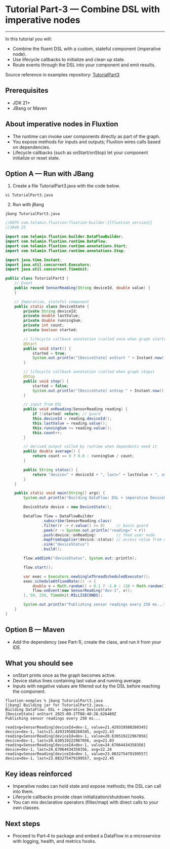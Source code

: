 # Tutorial Part‑3 — Combine DSL with imperative nodes
---

In this tutorial you will:

- Combine the fluent DSL with a custom, stateful component (imperative node).
- Use lifecycle callbacks to initialize and clean up state.
- Route events through the DSL into your component and emit results.

Source reference in examples repository: [TutorialPart3]({{fluxtion_example_src}}/getting-started/src/main/java/com/telamin/fluxtion/example/tutorial/TutorialPart4.java)

## Prerequisites

- JDK 21+
- JBang or Maven

## About imperative nodes in Fluxtion

- The runtime can invoke user components directly as part of the graph.
- You expose methods for inputs and outputs; Fluxtion wires calls based on dependencies.
- Lifecycle callbacks (such as onStart/onStop) let your component initialize or reset state.

## Option A — Run with JBang

1) Create a file TutorialPart3.java with the code below.

```console
vi TutorialPart3.java
```
2. Run with jBang

```console 
jbang TutorialPart3.java 
```

```java
//DEPS com.telamin.fluxtion:fluxtion-builder:{{fluxtion_version}}
//JAVA 25

import com.telamin.fluxtion.builder.DataFlowBuilder;
import com.telamin.fluxtion.runtime.DataFlow;
import com.telamin.fluxtion.runtime.annotations.Start;
import com.telamin.fluxtion.runtime.annotations.Stop;

import java.time.Instant;
import java.util.concurrent.Executors;
import java.util.concurrent.TimeUnit;

public class TutorialPart3 {
    // Event
    public record SensorReading(String deviceId, double value) {
    }

    // Imperative, stateful component
    public static class DeviceState {
        private String deviceId;
        private double lastValue;
        private double runningSum;
        private int count;
        private boolean started;

        // lifecycle callback annotation (called once when graph starts)
        @Start
        public void start() {
            started = true;
            System.out.println("[DeviceState] onStart " + Instant.now());
        }

        // lifecycle callback annotation (called when graph stops)
        @Stop
        public void stop() {
            started = false;
            System.out.println("[DeviceState] onStop " + Instant.now());
        }

        // input from DSL
        public void onReading(SensorReading reading) {
            if (!started) return; // guard
            this.deviceId = reading.deviceId();
            this.lastValue = reading.value();
            this.runningSum += reading.value();
            this.count++;
        }

        // derived output called by runtime when dependents need it
        public double average() {
            return count == 0 ? 0.0 : runningSum / count;
        }

        public String status() {
            return "device=" + deviceId + ", last=" + lastValue + ", avg=" + Math.round(average() * 100.0) / 100.0;
        }
    }

    public static void main(String[] args) {
        System.out.println("Building DataFlow: DSL + imperative DeviceState");

        DeviceState device = new DeviceState();

        DataFlow flow = DataFlowBuilder
                .subscribe(SensorReading.class)
                .filter(r -> r.value() >= 0)     // basic guard
                .peek(r -> System.out.println("reading=" + r))
                .push(device::onReading)         // feed user node
                .mapFromSupplier(device::status) // access value from user node
                .sink("deviceStatus")
                .build();

        flow.addSink("deviceStatus", System.out::println);

        flow.start();

        var exec = Executors.newSingleThreadScheduledExecutor();
        exec.scheduleAtFixedRate(() -> {
            double v = Math.random() < 0.1 ? -1.0 : (20 + Math.random() * 5); // sometimes filtered
            flow.onEvent(new SensorReading("dev-1", v));
        }, 50, 250, TimeUnit.MILLISECONDS);

        System.out.println("Publishing sensor readings every 250 ms...\n");
    }
}
```

## Option B — Maven

- Add the dependency (see Part‑1), create the class, and run it from your IDE.

## What you should see

- onStart prints once as the graph becomes active.
- Device status lines containing last value and running average.
- Inputs with negative values are filtered out by the DSL before reaching the component.

```console
fluxtion-exmples % jbang TutorialPart3.java 
[jbang] Building jar for TutorialPart3.java...
Building DataFlow: DSL + imperative DeviceState
[DeviceState] onStart 2025-09-27T08:40:28.626489Z
Publishing sensor readings every 250 ms...

reading=SensorReading[deviceId=dev-1, value=21.429319588260345]
device=dev-1, last=21.429319588260345, avg=21.43
reading=SensorReading[deviceId=dev-1, value=20.630519222967056]
device=dev-1, last=20.630519222967056, avg=21.03
reading=SensorReading[deviceId=dev-1, value=24.67064434358356]
device=dev-1, last=24.67064434358356, avg=22.24
reading=SensorReading[deviceId=dev-1, value=23.083275479199557]
device=dev-1, last=23.083275479199557, avg=22.45
```

## Key ideas reinforced

- Imperative nodes can hold state and expose methods; the DSL can call into them.
- Lifecycle callbacks provide clean initialization/shutdown hooks.
- You can mix declarative operators (filter/map) with direct calls to your own classes.

## Next steps

- Proceed to Part‑4 to package and embed a DataFlow in a microservice with logging, health, and metrics hooks.
